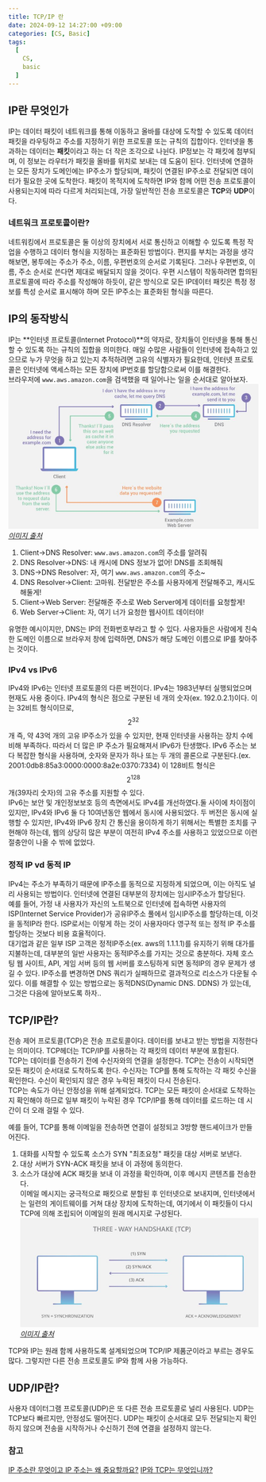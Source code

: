 ```yaml
---
title: TCP/IP 란 
date: 2024-09-12 14:27:00 +09:00
categories: [CS, Basic]
tags:
  [
    CS,
    basic
  ]
---
```

## IP란 무엇인가
IP는 데이터 패킷이 네트워크를 통해 이동하고 올바를 대상에 도착할 수 있도록 데이터 패킷을 라우팅하고 주소를 지정하기 위한 프로토콜 또는 규칙의 집합이다. 인터넷을 통과하는 데이터는 **패킷**이라고 하는 더 작은 조각으로 나뉜다. IP정보는 각 패킷에 첨부되며, 이 정보는 라우터가 패킷을 올바를 위치로 보내는 데 도움이 된다. 인터넷에 연결하는 모든 장치가 도메인에는 IP주소가 할당되며, 패킷이 연결된 IP주소로 전달되면 데이터가 필요한 곳에 도착한다. 패킷이 목적지에 도착하면 IP와 함께 어떤 전송 프로토콜이 사용되는지에 따라 다르게 처리되는데, 가장 일반적인 전송 프로토콜은 **TCP**와 **UDP**이다. 

### 네트워크 프로토콜이란?
네트워킹에서 프로토콜은 둘 이상의 장치에서 서로 통신하고 이해할 수 있도록 특정 작업을 수행하고 데이터 형식을 지정하는 표준화된 방법이다. 편지를 부치는 과정을 생각해보면, 봉투에는 주소가 주소, 이름, 우편번호의 순서로 기록된다. 그러나 우편번호, 이름, 주소 순서로 쓴다면 제대로 배달되지 않을 것이다. 우편 시스템이 작동하려면 합의된 프로토콜에 따라 주소를 작성해야 하듯이, 같은 방식으로 모든 IP데이터 패킷은 특정 정보를 특성 순서로 표시해야 하며 모든 IP주소는 표준화된 형식을 따른다.

## IP의 동작방식
IP는 **인터넷 프로토콜(Internet Protocol)**의 약자로, 장치들이 인터넷을 통해 통신할 수 있도록 하는 규칙의 집합을 의미한다. 매일 수많은 사람들이 인터넷에 접속하고 있으므로 누가 무엇을 하고 있는지 추적하려면 고유의 식별자가 필요한데, 인터넷 프로토콜은 인터넷에 액세스하는 모든 장치에 IP번호를 할당함으로써 이를 해결한다.  
브라우저에 `www.aws.amazon.com`을 검색했을 때 일어나는 일을 순서대로 알아보자. 
![img](/assets/img/blog/blog-2024-09-12-1438.jpg)*[이미지 출처](https://www.cloudflare.com/ko-kr/learning/dns/glossary/what-is-my-ip-address/)*
1. Client&rarr;DNS Resolver: `www.aws.amazon.com`의 주소를 알려줘 
2. DNS Resolver&rarr;DNS: 내 캐시에 DNS 정보가 없어! DNS를 조회해줘
3. DNS&rarr;DNS Resolver: 자, 여기 `www.aws.amazon.com`의 주소~ 
4. DNS Resolver&rarr;Client: 고마워. 전달받은 주소를 사용자에게 전달해주고, 캐시도 해둘게! 
5. Client&rarr;Web Server: 전달해준 주소로 Web Server에게 데이터를 요청할게!
6. Web Server&rarr;Client: 자, 여기 너가 요청한 웹사이트 데이터야! 

유명한 예시이지만, DNS는 IP의 전화번호부라고 할 수 있다. 사용자들은 사람에게 친숙한 도메인 이름으로 브라우저 창에 입력하면, DNS가 해당 도메인 이름으로 IP를 찾아주는 것이다.

### IPv4 vs IPv6
IPv4와 IPv6는 인터넷 프로토콜의 다른 버전이다. IPv4는 1983년부터 실행되었으며 현재도 사용 중이다. IPv4의 형식은 점으로 구분된 네 개의 숫자(ex. 192.0.2.1)이다. 이는 32비트 형식이므로, $$2^32$$개 즉, 약 43억 개의 고유 IP주소가 있을 수 있지만, 현재 인터넷을 사용하는 장치 수에 비해 부족하다. 따라서 더 많은 IP 주소가 필요해져서 IPv6가 탄생했다. IPv6 주소는 보다 복잡한 형식을 사용하며, 숫자와 문자가 하나 또는 두 개의 콜론으로 구분된다.(ex. 2001:0db8:85a3:0000:0000:8a2e:0370:7334) 이 128비트 형식은 $$2^128$$개(39자리 숫자)의 고유 주소를 지원할 수 있다.  
IPv6는 보안 및 개인정보보호 등의 측면에서도 IPv4를 개선하였다.둘 사이에 차이점이 있지만, IPv4와 IPv6 둘 다 10여년동안 웹에서 동시에 사용되었다. 두 버전은 동시에 실행할 수 있지만, IPv4와 IPv6 장치 간 통신을 용이하게 하기 위해서는 특별한 조치를 구현해야 하는데, 웹의 상당히 많은 부분이 여전히 IPv4 주소를 사용하고 있었으므로 이런 절충안이 나올 수 밖에 없었다.  

### 정적 IP vd 동적 IP
IPv4는 주소가 부족하기 때문에 IP주소를 동적으로 지정하게 되었으며, 이는 아직도 널리 사용되는 방법이다. 인터넷에 연결된 대부분의 장치에는 임시IP주소가 할당된다.  
예를 들어, 가정 내 사용자가 자신의 노트북으로 인터넷에 접속하면 사용자의 ISP(Internet Service Provider)가 공유IP주소 풀에서 임시IP주소를 할당하는데, 이것을 동적IP라 한다. ISP로서는 이렇게 하는 것이 사용자마다 영구적 또는 정적 IP 주소를 할당하는 것보다 비용 효율적이다.  
대기업과 같은 일부 ISP 고객은 정적IP주소(ex. aws의 1.1.1.1)를 유지하기 위해 대가를 지불하는데, 대부분의 일반 사용자는 동적IP주소를 가지는 것으로 충분하다. 자체 호스팅 웹 사이트, API, 게임 서버 등의 웹 서버를 호스팅하게 되면 동적IP의 경우 문제가 생길 수 있다. IP주소를 변경하면 DNS 쿼리가 실패하므로 결과적으로 리소스가 다운될 수 있다. 이를 해결할 수 있는 방법으로는 동적DNS(Dynamic DNS. DDNS) 가 있는데, 그것은 다음에 알아보도록 하자..

## TCP/IP란?
전송 제어 프로토콜(TCP)은 전송 프로토콜이다. 데이터를 보내고 받는 방법을 지정한다는 의미이다. TCP헤더는 TCP/IP를 사용하는 각 패킷의 데이터 부분에 포함된다.   
TCP는 데이터를 전송하기 전에 수신자와의 연결을 설정한다. TCP는 전송이 시작되면 모든 패킷이 순서대로 도착하도록 한다. 수신자는 TCP를 통해 도착하는 각 패킷 수신을 확인한다. 수신이 확인되지 않은 경우 누락된 패킷이 다시 전송된다.  
TCP는 속도가 아닌 안정성을 위해 설계되었다. TCP는 모든 패킷이 순서대로 도착하는지 확인해야 하므로 일부 패킷이 누락된 경우 TCP/IP를 통해 데이터를 로드하는 데 시간이 더 오래 걸릴 수 있다.  

예를 들어, TCP를 통해 이메일을 전송하면 연결이 설정되고 3방향 핸드셰이크가 만들어진다.   
1. 대화를 시작할 수 있도록 소스가 SYN "최초요청" 패킷을 대상 서버로 보낸다.  
2. 대상 서버가 SYN-ACK 패킷을 보내 이 과정에 동의한다.  
3. 소스가 대상에 ACK 패킷을 보내 이 과정을 확인하며, 이후 메시지 콘텐츠를 전송한다.  
이메일 메시지는 궁극적으로 패킷으로 분할된 후 인터넷으로 보내지며, 인터넷에서는 일련의 게이트웨이를 거쳐 대상 장치에 도착하는데, 여기에서 이 패킷들이 다시 TCP에 의해 조립되어 이메일의 원래 메시지로 구성된다.   
![img](/assets/img/blog/blog-2024-09-12-1525.jpg)*[이미지 출처](https://www.cloudflare.com/ko-kr/learning/ddos/glossary/tcp-ip/)*  

TCP와 IP는 원래 함께 사용하도록 설계되었으며 TCP/IP 제품군이라고 부르는 경우도 많다. 그렇지만 다른 전송 프로토콜도 IP와 함께 사용 가능하다.  
 
## UDP/IP란?
사용자 데이터그램 프로토콜(UDP)은 또 다른 전송 프로토콜로 널리 사용된다. UDP는 TCP보다 빠르지만, 안정성도 떨어진다. UDP는 패킷이 순서대로 모두 전달되는지 확인하지 않으며 전송을 시작하거나 수신하기 전에 연결을 설정하지 않는다.  

### 참고
[IP 주소란 무엇이고 IP 주소는 왜 중요할까요?](https://www.cloudflare.com/ko-kr/learning/dns/glossary/what-is-my-ip-address/)
[IP와 TCP는 무엇입니까?](https://www.cloudflare.com/ko-kr/learning/ddos/glossary/tcp-ip/)
